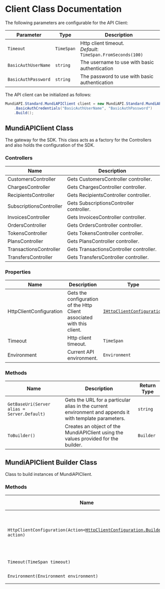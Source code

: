 
# Client Class Documentation

The following parameters are configurable for the API Client:

| Parameter | Type | Description |
|  --- | --- | --- |
| `Timeout` | `TimeSpan` | Http client timeout.<br>*Default*: `TimeSpan.FromSeconds(100)` |
| `BasicAuthUserName` | `string` | The username to use with basic authentication |
| `BasicAuthPassword` | `string` | The password to use with basic authentication |

The API client can be initialized as follows:

```csharp
MundiAPI.Standard.MundiAPIClient client = new MundiAPI.Standard.MundiAPIClient.Builder()
    .BasicAuthCredentials("BasicAuthUserName", "BasicAuthPassword")
    .Build();
```

## MundiAPIClient Class

The gateway for the SDK. This class acts as a factory for the Controllers and also holds the configuration of the SDK.

### Controllers

| Name | Description |
|  --- | --- |
| CustomersController | Gets CustomersController controller. |
| ChargesController | Gets ChargesController controller. |
| RecipientsController | Gets RecipientsController controller. |
| SubscriptionsController | Gets SubscriptionsController controller. |
| InvoicesController | Gets InvoicesController controller. |
| OrdersController | Gets OrdersController controller. |
| TokensController | Gets TokensController controller. |
| PlansController | Gets PlansController controller. |
| TransactionsController | Gets TransactionsController controller. |
| TransfersController | Gets TransfersController controller. |

### Properties

| Name | Description | Type |
|  --- | --- | --- |
| HttpClientConfiguration | Gets the configuration of the Http Client associated with this client. | [`IHttpClientConfiguration`](http-client-configuration.md) |
| Timeout | Http client timeout. | `TimeSpan` |
| Environment | Current API environment. | `Environment` |

### Methods

| Name | Description | Return Type |
|  --- | --- | --- |
| `GetBaseUri(Server alias = Server.Default)` | Gets the URL for a particular alias in the current environment and appends it with template parameters. | `string` |
| `ToBuilder()` | Creates an object of the MundiAPIClient using the values provided for the builder. | `Builder` |

## MundiAPIClient Builder Class

Class to build instances of MundiAPIClient.

### Methods

| Name | Description | Return Type |
|  --- | --- | --- |
| `HttpClientConfiguration(Action<`[`HttpClientConfiguration.Builder`](http-client-configuration-builder.md)`> action)` | Gets the configuration of the Http Client associated with this client. | `Builder` |
| `Timeout(TimeSpan timeout)` | Http client timeout. | `Builder` |
| `Environment(Environment environment)` | Current API environment. | `Builder` |

